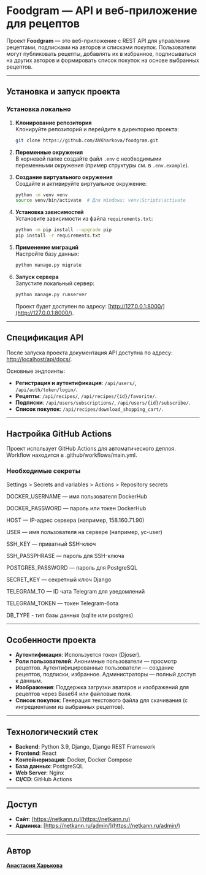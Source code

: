 # Foodgram — API и веб-приложение для рецептов

Проект **Foodgram** — это веб-приложение с REST API для управления рецептами, подписками на авторов и списками покупок. Пользователи могут публиковать рецепты, добавлять их в избранное, подписываться на других авторов и формировать список покупок на основе выбранных рецептов.

---

## Установка и запуск проекта

### Установка локально
1. **Клонирование репозитория**  
   Клонируйте репозиторий и перейдите в директорию проекта:
   ```bash
   git clone https://github.com/AVKharkova/foodgram.git
   ```

2. **Переменные окружения**  
   В корневой папке создайте файл `.env` с необходимыми переменными окружения (пример структуры см. в `.env.example`).

3. **Создание виртуального окружения**  
   Создайте и активируйте виртуальное окружение:
   ```bash
   python -m venv venv
   source venv/bin/activate  # Для Windows: venv\Scripts\activate
   ```

4. **Установка зависимостей**  
   Установите зависимости из файла `requirements.txt`:
   ```bash
   python -m pip install --upgrade pip
   pip install -r requirements.txt
   ```

5. **Применение миграций**  
   Настройте базу данных:
   ```bash
   python manage.py migrate
   ```

6. **Запуск сервера**  
   Запустите локальный сервер:
   ```bash
   python manage.py runserver
   ```
   Проект будет доступен по адресу: [http://127.0.0.1:8000/](http://127.0.0.1:8000/).

---

## Спецификация API

После запуска проекта документация API доступна по адресу: [http://localhost/api/docs/](http://localhost/api/docs/).  

Основные эндпоинты:
- **Регистрация и аутентификация**: `/api/users/`, `/api/auth/token/login/`.
- **Рецепты**: `/api/recipes/`, `/api/recipes/{id}/favorite/`.
- **Подписки**: `/api/users/subscriptions/`, `/api/users/{id}/subscribe/`.
- **Список покупок**: `/api/recipes/download_shopping_cart/`.

---

## Настройка GitHub Actions

Проект использует GitHub Actions для автоматического деплоя. Workflow находится в .github/workflows/main.yml.

### Необходимые секреты

Settings > Secrets and variables > Actions > Repository secrets

DOCKER_USERNAME — имя пользователя DockerHub

DOCKER_PASSWORD — пароль или токен DockerHub

HOST — IP-адрес сервера (например, 158.160.71.90)

USER — имя пользователя на сервере (например, yc-user)

SSH_KEY — приватный SSH-ключ

SSH_PASSPHRASE — пароль для SSH-ключа

POSTGRES_PASSWORD — пароль для PostgreSQL

SECRET_KEY — секретный ключ Django

TELEGRAM_TO — ID чата Telegram для уведомлений

TELEGRAM_TOKEN — токен Telegram-бота

DB_TYPE - тип базы данных (sqlite или postgres)

---

## Особенности проекта

- **Аутентификация**: Используется токен (Djoser).
- **Роли пользователей**: Анонимные пользователи — просмотр рецептов. Аутентифицированные пользователи — создание рецептов, подписки, избранное. Администраторы — полный доступ к данным.
- **Изображения**: Поддержка загрузки аватаров и изображений для рецептов через Base64 или файловые поля.
- **Список покупок**: Генерация текстового файла для скачивания (с ингредиентами из выбранных рецептов).

---

## Технологический стек

- **Backend**: Python 3.9, Django, Django REST Framework
- **Frontend**: React
- **Контейнеризация**: Docker, Docker Compose
- **База данных**: PostgreSQL
- **Web Server**: Nginx  
- **CI/CD**: GitHub Actions  

---

## Доступ

- **Сайт**: [https://netkann.ru](https://netkann.ru)  
- **Админка**: [https://netkann.ru/admin/](https://netkann.ru/admin/)

---
## Автор
**[Анастасия Харькова](https://github.com/AVKharkova)**
